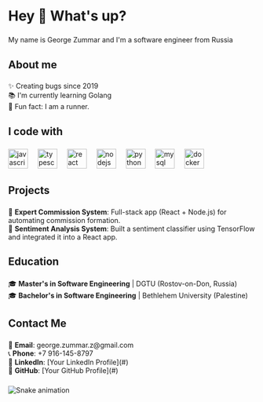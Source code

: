 <h1 align="left">Hey 👋 What's up?</h1>

###

<p align="left">My name is George Zummar and I'm a software engineer from Russia</p>

###

<h2 align="left">About me</h2>

###

<p align="left">✨ Creating bugs since 2019<br>📚 I'm currently learning Golang<br>🎲 Fun fact: I am a runner.</p>

###

<h2 align="left">I code with</h2>

###

<div align="left">
  <img src="https://cdn.jsdelivr.net/gh/devicons/devicon/icons/javascript/javascript-original.svg" height="40" alt="javascript logo"  />
  <img width="12" />
  <img src="https://cdn.jsdelivr.net/gh/devicons/devicon/icons/typescript/typescript-original.svg" height="40" alt="typescript logo"  />
  <img width="12" />
  <img src="https://cdn.jsdelivr.net/gh/devicons/devicon/icons/react/react-original.svg" height="40" alt="react logo"  />
  <img width="12" />
  <img src="https://cdn.jsdelivr.net/gh/devicons/devicon/icons/nodejs/nodejs-original.svg" height="40" alt="nodejs logo"  />
  <img width="12" />
  <img src="https://cdn.jsdelivr.net/gh/devicons/devicon/icons/python/python-original.svg" height="40" alt="python logo"  />
  <img width="12" />
  <img src="https://cdn.jsdelivr.net/gh/devicons/devicon/icons/mysql/mysql-original.svg" height="40" alt="mysql logo"  />
  <img width="12" />
  <img src="https://cdn.jsdelivr.net/gh/devicons/devicon/icons/docker/docker-original.svg" height="40" alt="docker logo"  />
</div>

###

<h2 align="left">Projects</h2>

###

<p align="left">🚀 <b>Expert Commission System</b>: Full-stack app (React + Node.js) for automating commission formation.<br>🤖 <b>Sentiment Analysis System</b>: Built a sentiment classifier using TensorFlow and integrated it into a React app.</p>

###

<h2 align="left">Education</h2>

###

<p align="left">🎓 <b>Master's in Software Engineering</b> | DGTU (Rostov-on-Don, Russia)<br>🎓 <b>Bachelor's in Software Engineering</b> | Bethlehem University (Palestine)</p>

###

<h2 align="left">Contact Me</h2>

###

<p align="left">📧 <b>Email</b>: george.zummar.z@gmail.com<br>📞 <b>Phone</b>: +7 916-145-8797<br>🔗 <b>LinkedIn</b>: [Your LinkedIn Profile](#)<br>🐙 <b>GitHub</b>: [Your GitHub Profile](#)</p>

###

<img src="https://raw.githubusercontent.com/gogo45ish/gogo45ish/output/snake.svg" alt="Snake animation" />

###
